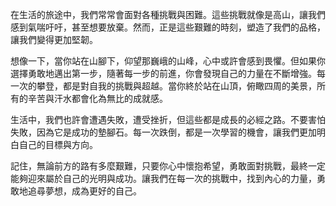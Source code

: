 在生活的旅途中，我們常常會面對各種挑戰與困難。這些挑戰就像是高山，讓我們感到氣喘吁吁，甚至想要放棄。然而，正是這些艱難的時刻，塑造了我們的品格，讓我們變得更加堅韌。

想像一下，當你站在山腳下，仰望那巍峨的山峰，心中或許會感到畏懼。但如果你選擇勇敢地邁出第一步，隨著每一步的前進，你會發現自己的力量在不斷增強。每一次的攀登，都是對自我的挑戰與超越。當你終於站在山頂，俯瞰四周的美景，所有的辛苦與汗水都會化為無比的成就感。

生活中，我們也許會遭遇失敗，遭受挫折，但這些都是成長的必經之路。不要害怕失敗，因為它是成功的墊腳石。每一次跌倒，都是一次學習的機會，讓我們更加明白自己的目標與方向。

記住，無論前方的路有多麼艱難，只要你心中懷抱希望，勇敢面對挑戰，最終一定能夠迎來屬於自己的光明與成功。讓我們在每一次的挑戰中，找到內心的力量，勇敢地追尋夢想，成為更好的自己。
